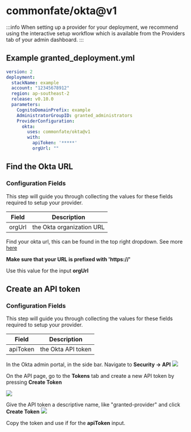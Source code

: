 # commonfate/okta@v1
:::info
When setting up a provider for your deployment, we recommend using the interactive setup workflow which is available from the Providers tab of your admin dashboard.
:::
## Example granted_deployment.yml
```yaml
version: 2
deployment:
  stackName: example
  account: "12345678912"
  region: ap-southeast-2
  release: v0.10.0
  parameters:
    CognitoDomainPrefix: example
    AdministratorGroupID: granted_administrators
    ProviderConfiguration:
      okta:
        uses: commonfate/okta@v1
        with:
          apiToken: '*****'
          orgUrl: ""

```
## Find the Okta URL
### Configuration Fields
This step will guide you through collecting the values for these fields required to setup your provider.

| Field | Description |
| ----------- | ----------- |
| orgUrl | the Okta organization URL |
Find your okta url, this can be found in the top right dropdown. See more [here](https://developer.okta.com/docs/guides/find-your-domain/main/)

**Make sure that your URL is prefixed with 'https://'**

Use this value for the input **orgUrl**
## Create an API token
### Configuration Fields
This step will guide you through collecting the values for these fields required to setup your provider.

| Field | Description |
| ----------- | ----------- |
| apiToken | the Okta API token |
In the Okta admin portal, in the side bar. Navigate to **Security -> API**
![](https://static.commonfate.io/providers/okta/app.png)

On the API page, go to the **Tokens** tab and create a new API token by pressing **Create Token**

![](https://static.commonfate.io/providers/okta/token.png)

Give the API token a descriptive name, like "granted-provider" and click **Create Token**
![](https://static.commonfate.io/providers/okta/token-name.png)

Copy the token and use if for the **apiToken** input.
